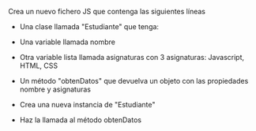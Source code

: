 Crea un nuevo fichero JS que contenga las siguientes líneas

- Una clase llamada "Estudiante" que tenga:

- Una variable llamada nombre

- Otra variable lista llamada asignaturas con 3 asignaturas: Javascript, HTML, CSS

- Un método "obtenDatos" que devuelva un objeto con las propiedades nombre y asignaturas

- Crea una nueva instancia de "Estudiante"

- Haz la llamada al método obtenDatos
